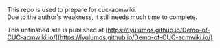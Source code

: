 This repo is used to prepare for cuc-acmwiki.  
Due to the author's weakness, it still needs much time to complete.

This unfinshed site is published at [https://lyulumos.github.io/Demo-of-CUC-acmwiki.io/](https://lyulumos.github.io/Demo-of-CUC-acmwiki.io/)
